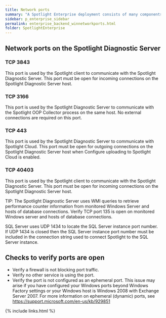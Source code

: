 ```yaml
---
title: Network ports
summary: "A Spotlight Enterprise deployment consists of many components that may be spread over a wide network. Spotlight's ability to function, to collect and display data, may depend on account permissions granted over the network and specific open network ports."
sidebar: p_enterprise_sidebar
permalink: enterprise_backend_winnetworkports.html
folder: SpotlightEnterprise
---
```


## Network ports on the Spotlight Diagnostic Server

### TCP 3843

This port is used by the Spotlight client to communicate with the Spotlight Diagnostic Server. This port must be open for incoming connections on the Spotlight Diagnostic Server host.


### TCP 3166

This port is used by the Spotlight Diagnostic Server to communicate with the Spotlight OOP Collector process on the same host. No external connections are required on this port.


### TCP 443

This port is used by the Spotlight Diagnostic Server to communicate with Spotlight Cloud. This port must be open for outgoing connections on the Spotlight Diagnostic Server host when Configure uploading to Spotlight Cloud is enabled.


### TCP 40403

This port is used by the Spotlight client to communicate with the Spotlight Diagnostic Server. This port must be open for incoming connections on the Spotlight Diagnostic Server host.





TIP: The Spotlight Diagnostic Server uses WMI queries to retrieve performance counter information from monitored Windows Server and hosts of database connections. Verify TCP port 135 is open on monitored Windows server and hosts of database connections.

SQL Server uses UDP 1434 to locate the SQL Server instance port number. If UDP 1434 is closed then the SQL Server instance port number must be included in the connection string used to connect Spotlight to the SQL Server instance.


## Checks to verify ports are open
* Verify a firewall is not blocking port traffic.
* Verify no other service is using the port.
* Verify the port is not configured as an ephemeral port. This issue may arise if you have configured your Windows ports beyond Windows Factory settings or your Windows host is Windows 2008 with Exchange Server 2007. For more information on ephemeral (dynamic) ports, see https://support.microsoft.com/en-us/kb/929851


{% include links.html %}
